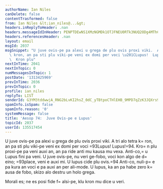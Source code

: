 ```yaml
---
authorName: Ian Niles
canDelete: false
contentTrasformed: false
from: Ian Niles &lt;ian_niles@...&gt;
headers.inReplyToHeader: .nan
headers.messageIdInHeader: PENPTDEwNS1XMzNGMDk1OTJFNEU0RTk3NUQ2ODg4MThCMjYwQHBoeC5nYmw+
headers.referencesHeader: .nan
layout: email
msgId: 2037
msgSnippet: "U juve ovis-pe pa alexi u grega de plu ovis proxi viki.  A tri alo tetra\
  \ kron, an pa sti plu viki-pe veni ex domi per voci \u201CLupus!  Lupus!\u201D.\
  \  Kron plu"
nextInTime: 2041
nextInTopic: 0
numMessagesInTopic: 1
postDate: '1313425969'
prevInTime: 2036
prevInTopic: 0
profile: ian_niles
replyTo: LIST
senderId: G3YM3tddwwjA_RNG2bLvKI2hsZ_0dC_yTBtpoCTHlEHB_9MPD7qZzK3JQXrs9sZFE24oag6IDUsT7OJtiTyjTppFyDZjWXoi
spamInfo.isSpam: false
spamInfo.reason: '0'
systemMessage: false
title: 'Aesop 74:  Juve Ovis-pe e Lupus'
topicId: 2037
userId: 135517454
---
```



U juve ovis-pe pa alexi u grega de plu ovis proxi viki.  A tri alo tetra k=
ron, an pa sti plu viki-pe veni ex domi per voci =93Lupus!  Lupus!=94.  Kro=
n plu proxi-pe pa veni auxi an, an pa ride anti mu kausa mu vexa.  Anti-co,=
 u Lupus fini pa veni.  U juve ovis-pe, nu veri ge-fobo, voci kon algo de d=
eino; =93place, veni e auxi mi.  U lupus cide plu ovis.=94  Anti-co, nuli-p=
e pa kura an voci e pa auxi an per ali-mode.  U lupus, ka an pa habe zero k=
ausa de fobo, skizo alo destru un holo grega.

Morali es; ne es posi fide f=
alsi-pe, klu kron mu dice u veri. 		 	   		  
